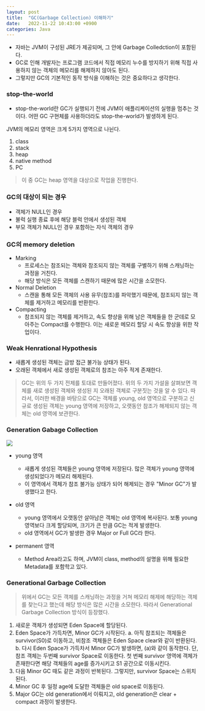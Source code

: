 ```yaml
---
layout: post
title:  "GC(Garbage Collection) 이해하기"
date:   2022-11-22 10:43:00 +0900
categories: Java
---
```


- 자바는 JVM이 구성된 JRE가 제공되며, 그 안에 Garbage Colledction이 포함된다.
- GC로 인해 개발자는 프로그램 코드에서 직접 메모리 누수를 방지하기 위해 직접 사용하지 않는 객체의 메모리를 해제하지 않아도 된다.
- 그렇지만 GC의 기본적인 동작 방식을 이해하는 것은 중요하다고 생각한다.

### stop-the-world
- stop-the-world란 GC가 실행되기 전에 JVM이 애플리케이션의 실행을 멈추는 것이다. 어떤 GC 구현체를 사용하더라도 stop-the-world가 발생하게 된다.

JVM의 메모리 영역은 크게 5가지 영역으로 나뉜다.
1. class
2. stack
3. heap
4. native method
5. PC
> 이 중 GC는 heap 영역을 대상으로 작업을 진행한다.

### GC의 대상이 되는 경우
- 객체가 NULL인 경우
- 불럭 실행 종료 후에 해당 블럭 안에서 생성된 객체
- 부모 객체가 NULL인 경우 포함하는 자식 객체의 경우

### GC의 memory deletion
- Marking
    - 프로세스는 참조되는 객체와 참조되지 않는 객체를 구별하기 위해 스캐닝하는 과정을 거친다.
    - 해당 방식은 모든 객체를 스캔하기 때문에 많은 시간을 소모한다.
- Normal Deletion
    - 스캔을 통해 모든 객체의 사용 유무(참조)를 파악했기 때문에, 참조되지 않는 객체를 제거하고 메모리를 반환한다.
- Compacting
    - 참조되지 않는 객체를 제거하고, 속도 향상을 위해 남은 객체들을 한 군데로 모아주는 Compact를 수행한다. 이는 새로운 메모리 할당 시 속도 향상을 위한 작업이다.


### Weak Henrational Hypothesis
- 새롭게 생성된 객체는 금방 접근 불가능 상태가 된다.
- 오래된 객체에서 새로 생성된 객체로의 참조는 아주 적게 존재한다.

> GC는 위의 두 가지 전제를 토대로 만들어졌다.
위의 두 가지 가설을 살펴보면 객체를 새로 생성된 객체와 생성된 지 오래된 객체로 구분짓는 것을 알 수 있다.
따라서, 이러한 배경을 바탕으로 GC는 객체를 young, old 영역으로 구분하고 신규로 생성된 객체는 young 영역에 저장하고, 오랫동안 참조가 해제되지 않는 객체는 old 영역에 보관한다.

  
### Generation Gabage Collection
![](https://velog.velcdn.com/images/dlandif22/post/b8e7b75e-9fb3-45f3-91a5-a86e05400800/image.png)


- young 영역
    - 새롭게 생성된 객체들은 young 영역에 저장된다. 많은 객체가 young 영역에 생성되었다가 메모리 해제된다.
    - 이 영역에서 객체가 참조 불가능 상태가 되어 해제되는 경우 "Minor GC"가 발생했다고 한다.

- old 영역
    - young 영역에서 오랫동안 살아남은 객체는 old 영역에 복사된다. 보통 young 영역보다 크게 할당되며, 크기가 큰 만큼 GC는 적게 발생한다.
    - old 영역에서 GC가 발생한 경우 Major or Full GC라 한다.
- permanent 영역
    - Method Area라고도 하며, JVM이 class, method의 설명을 위해 필요한 Metadata를 포함학고 있다.


### Generational Garbage Collection

> 위에서 GC는 모든 객체를 스캐닝하는 과정을 거쳐 메모리 해제에 해당하는 객체를 찾는다고 했는데 해당 방식은 많은 시간을 소모한다. 따라서 Generational Garbage Collection 방식이 등장했다.

1. 새로운 객체가 생성되면 Eden Space에 할당된다.
2. Eden Space가 가득차면, Minor GC가 시작된다.
   a. 아직 참조되는 객체들은 survivor(S0)로 이동하고, 비참조 객체들은 Eden Space clear와 같이 반환된다.
   b. 다시 Eden Space가 가득차서 Minor GC가 발생하면, (a)와 같이 동작한다.
   단, 참조 객체는 두번째 survivor Space로 이동한다. 첫 번째 survivor 영역에 객체가 존재한다면 해당 객체들의 age를 증가시키고 S1 공간으로 이동시킨다.
3. 다음 Minor GC 때도 같은 과정이 반복된다.
   그렇지만, survivor Space는 스위치된다.
4. Minor GC 후 일정 age에 도달한 객체들은 old space로 이동된다.
5. Major GC는 old generation에서 이뤄지고, old generation은 clear + compact 과정이 발생한다.








